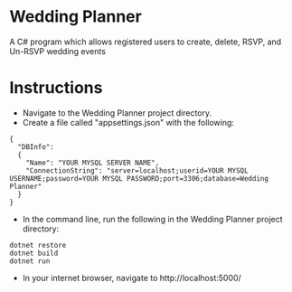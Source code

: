 # Wedding Planner
A C# program which allows registered users to create, delete, RSVP, and Un-RSVP wedding events

# Instructions
* Navigate to the Wedding Planner project directory.
* Create a file called "appsettings.json" with the following:

```
{
  "DBInfo":
  {
    "Name": "YOUR MYSQL SERVER NAME",
    "ConnectionString": "server=localhost;userid=YOUR MYSQL USERNAME;password=YOUR MYSQL PASSWORD;port=3306;database=Wedding Planner"
  }
}
```

* In the command line, run the following in the Wedding Planner project directory:

```
dotnet restore
dotnet build
dotnet run
````

* In your internet browser, navigate to http://localhost:5000/
